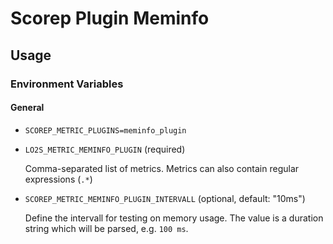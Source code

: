 # Scorep Plugin Meminfo
## Usage
### Environment Variables

#### General

* `SCOREP_METRIC_PLUGINS=meminfo_plugin`

* `LO2S_METRIC_MEMINFO_PLUGIN` (required)

    Comma-separated list of metrics.
    Metrics can also contain regular expressions (`.*`)

* `SCOREP_METRIC_MEMINFO_PLUGIN_INTERVALL` (optional, default: "10ms")

    Define the intervall for testing on memory usage.
    The value is a duration string which will be parsed, e.g. `100 ms`.
